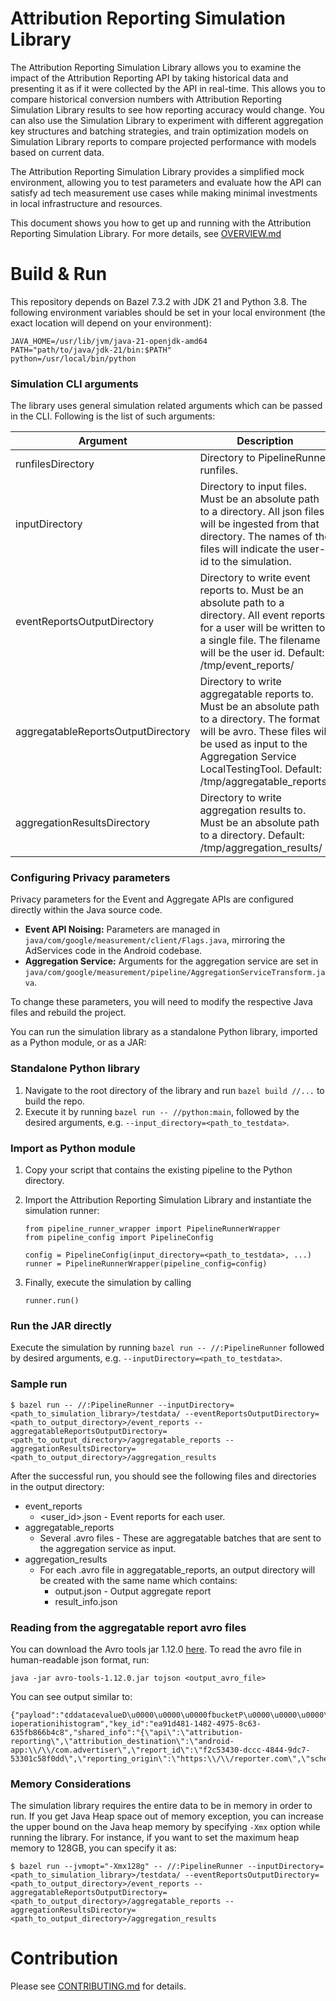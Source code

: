 # Attribution Reporting Simulation Library

The Attribution Reporting Simulation Library allows you to examine the impact of the Attribution Reporting API by taking historical data and presenting it as if it were collected by the API in real-time. This allows you to compare historical conversion numbers with Attribution Reporting Simulation Library results to see how reporting accuracy would change. You can also use the Simulation Library to experiment with different aggregation key structures and batching strategies, and train optimization models on Simulation Library reports to compare projected performance with models based on current data.

The Attribution Reporting Simulation Library provides a simplified mock environment, allowing you to test parameters and evaluate how the API can satisfy ad tech measurement use cases while making minimal investments in local infrastructure and resources.

This document shows you how to get up and running with the Attribution Reporting Simulation Library. For more details, see [OVERVIEW.md](OVERVIEW.md)

# Build & Run

This repository depends on Bazel 7.3.2 with JDK 21 and Python 3.8. The following environment variables should be set in your local environment (the exact location will depend on your environment):

```
JAVA_HOME=/usr/lib/jvm/java-21-openjdk-amd64
PATH="path/to/java/jdk-21/bin:$PATH"
python=/usr/local/bin/python
```


### Simulation CLI arguments
The library uses general simulation related arguments which can be passed in the CLI. Following is the list of such arguments:

| Argument                           | Description                                                                                                                         |
|------------------------------------|-------------------------------------------------------------------------------------------------------------------------------------|
| runfilesDirectory                  | Directory to PipelineRunner runfiles.                                                                                               |
| inputDirectory                     | Directory to input files. Must be an absolute path to a directory. All json files will be ingested from that directory. The names of the files will indicate the user-id to the simulation. |
| eventReportsOutputDirectory        | Directory to write event reports to. Must be an absolute path to a directory. All event reports for a user will be written to a single file. The filename will be the user id. Default: /tmp/event_reports/ |
| aggregatableReportsOutputDirectory | Directory to write aggregatable reports to. Must be an absolute path to a directory. The format will be avro. These files will be used as input to the Aggregation Service LocalTestingTool. Default: /tmp/aggregatable_reports/ |
| aggregationResultsDirectory        | Directory to write aggregation results to. Must be an absolute path to a directory. Default: /tmp/aggregation_results/                |


### Configuring Privacy parameters

Privacy parameters for the Event and Aggregate APIs are configured directly within the Java source code.

- **Event API Noising:** Parameters are managed in `java/com/google/measurement/client/Flags.java`, mirroring the AdServices code in the Android codebase.
- **Aggregation Service:** Arguments for the aggregation service are set in `java/com/google/measurement/pipeline/AggregationServiceTransform.java`.

To change these parameters, you will need to modify the respective Java files and rebuild the project.

You can run the simulation library as a standalone Python library, imported as a Python module, or as a JAR:

### Standalone Python library
1. Navigate to the root directory of the library and run `bazel build //...` to build the repo.
2. Execute it by running `bazel run -- //python:main`, followed by the desired arguments, e.g. `--input_directory=<path_to_testdata>`.

### Import as Python module
1. Copy your script that contains the existing pipeline to the Python directory.
2. Import the Attribution Reporting Simulation Library and instantiate the simulation runner:

    ```
    from pipeline_runner_wrapper import PipelineRunnerWrapper
    from pipeline_config import PipelineConfig

    config = PipelineConfig(input_directory=<path_to_testdata>, ...)
    runner = PipelineRunnerWrapper(pipeline_config=config)
    ```

3. Finally, execute the simulation by calling
    ```
    runner.run()
    ```

### Run the JAR directly
Execute the simulation by running `bazel run -- //:PipelineRunner` followed by desired arguments, e.g. `--inputDirectory=<path_to_testdata>`.


### Sample run
```
$ bazel run -- //:PipelineRunner --inputDirectory=<path_to_simulation_library>/testdata/ --eventReportsOutputDirectory=<path_to_output_directory>/event_reports --aggregatableReportsOutputDirectory=<path_to_output_directory>/aggregatable_reports --aggregationResultsDirectory=<path_to_output_directory>/aggregation_results
```

After the successful run, you should see the following files and directories in the output directory:
- event_reports
  - <user_id>.json - Event reports for each user.
- aggregatable_reports
  - Several .avro files - These are aggregatable batches that are sent to the aggregation service as input.
- aggregation_results
  - For each .avro file in aggregatable_reports, an output directory will be created with the same name which contains:
    - output.json - Output aggregate report
    - result_info.json

### Reading from the aggregatable report avro files
You can download the Avro tools jar 1.12.0 [here](https://downloads.apache.org/avro/stable/java/avro-tools-1.12.0.jar). To read the avro file in human-readable json format, run:
```
java -jar avro-tools-1.12.0.jar tojson <output_avro_file>
```

You can see output similar to:
```
{"payload":"¢ddata¢evalueD\u0000\u0000\u0000fbucketP\u0000\u0000\u0000\u0000\u0000\u0000\u0000\u0000\u0000\u0000\u0000\u0000\u0000\u0000\u0005Y¢evalueD\u0000\u0000\u0006fbucketP\u0000\u0000\u0000\u0000\u0000\u0000\u0000\u0000\u0000\u0000\u0000\u0000\u0000\u0000\n
ioperationihistogram","key_id":"ea91d481-1482-4975-8c63-635fb866b4c8","shared_info":"{\"api\":\"attribution-reporting\",\"attribution_destination\":\"android-app:\\/\\/com.advertiser\",\"report_id\":\"f2c53430-dccc-4844-9dc7-53301c58f0dd\",\"reporting_origin\":\"https:\\/\\/reporter.com\",\"scheduled_report_time\":\"800000858\",\"source_registration_time\":\"799977600\",\"version\":\"0.1\"}"}
```

### Memory Considerations
The simulation library requires the entire data to be in memory in order to run. If you get Java Heap space out of memory exception, you can increase the upper bound on the Java heap memory by specifying `-Xmx` option while running the library. For instance, if you want to set the maximum heap memory to 128GB, you can specify it as:
```
$ bazel run --jvmopt="-Xmx128g" -- //:PipelineRunner --inputDirectory=<path_to_simulation_library>/testdata/ --eventReportsOutputDirectory=<path_to_output_directory>/event_reports --aggregatableReportsOutputDirectory=<path_to_output_directory>/aggregatable_reports --aggregationResultsDirectory=<path_to_output_directory>/aggregation_results
```


# Contribution

Please see [CONTRIBUTING.md](CONTRIBUTING.md) for details.
